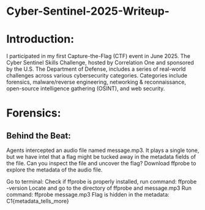 # Cyber-Sentinel-2025-Writeup-

# Introduction:
I participated in my first Capture-the-Flag (CTF) event in June 2025. The Cyber Sentinel Skills Challenge, hosted by Correlation One and sponsored by the U.S. The Department of Defense, includes a series of real-world challenges across various cybersecurity categories. Categories include forensics, malware/reverse engineering, networking & reconnaissance, open-source intelligence gathering (OSINT), and web security.

# Forensics:

## Behind the Beat:
Agents intercepted an audio file named message.mp3. It plays a single tone, but we have intel that a flag might be tucked away in the metadata fields of the file. Can you inspect the file and uncover the flag?
Download ffprobe to explore the metadata of the audio file. 

Go to terminal:
Check if ffprobe is properly installed, run command: ffprobe -version
Locate and go to the directory of ffprobe and message.mp3
Run command: ffprobe message.mp3
Flag is hidden in the metadata: C1{metadata_tells_more}
